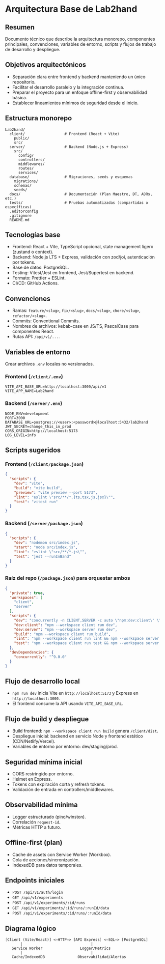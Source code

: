# Arquitectura Base de Lab2hand

## Resumen
Documento técnico que describe la arquitectura monorepo, componentes principales, convenciones, variables de entorno, scripts y flujos de trabajo de desarrollo y despliegue.

## Objetivos arquitectónicos
- Separación clara entre frontend y backend manteniendo un único repositorio.
- Facilitar el desarrollo paralelo y la integración continua.
- Preparar el proyecto para un enfoque offline-first y observabilidad básica.
- Establecer lineamientos mínimos de seguridad desde el inicio.

## Estructura monorepo
```
Lab2hand/
  client/                  # Frontend (React + Vite)
    public/
    src/
  server/                  # Backend (Node.js + Express)
    src/
      config/
      controllers/
      middlewares/
      routes/
      services/
  database/                # Migraciones, seeds y esquemas
    migrations/
    schemas/
    seeds/
  docs/                    # Documentación (Plan Maestro, DT, ADRs, etc.)
  tests/                   # Pruebas automatizadas (compartidas o específicas)
  .editorconfig
  .gitignore
  README.md
```

## Tecnologías base
- Frontend: React + Vite, TypeScript opcional, state management ligero (zustand o context).
- Backend: Node.js LTS + Express, validación con zod/joi, autenticación por tokens.
- Base de datos: PostgreSQL.
- Testing: Vitest/Jest en frontend, Jest/Supertest en backend.
- Formato: Prettier + ESLint.
- CI/CD: GitHub Actions.

## Convenciones
- Ramas: `feature/<slug>`, `fix/<slug>`, `docs/<slug>`, `chore/<slug>`, `refactor/<slug>`.
- Commits: Conventional Commits.
- Nombres de archivos: kebab-case en JS/TS, PascalCase para componentes React.
- Rutas API: `/api/v1/...`.

## Variables de entorno
Crear archivos `.env` locales no versionados.

### Frontend (`/client/.env`)
```
VITE_API_BASE_URL=http://localhost:3000/api/v1
VITE_APP_NAME=Lab2hand
```

### Backend (`/server/.env`)
```
NODE_ENV=development
PORT=3000
DATABASE_URL=postgres://<user>:<password>@localhost:5432/lab2hand
JWT_SECRET=change_this_in_prod
CORS_ORIGIN=http://localhost:5173
LOG_LEVEL=info
```

## Scripts sugeridos

### Frontend (`/client/package.json`)
```json
{
  "scripts": {
    "dev": "vite",
    "build": "vite build",
    "preview": "vite preview --port 5173",
    "lint": "eslint \"src/**/*.{ts,tsx,js,jsx}\"",
    "test": "vitest run"
  }
}
```

### Backend (`/server/package.json`)
```json
{
  "scripts": {
    "dev": "nodemon src/index.js",
    "start": "node src/index.js",
    "lint": "eslint \"src/**/*.js\"",
    "test": "jest --runInBand"
  }
}
```

### Raíz del repo (`/package.json`) para orquestar ambos
```json
{
  "private": true,
  "workspaces": [
    "client",
    "server"
  ],
  "scripts": {
    "dev": "concurrently -n CLIENT,SERVER -c auto \"npm:dev:client\" \"npm:dev:server\"",
    "dev:client": "npm --workspace client run dev",
    "dev:server": "npm --workspace server run dev",
    "build": "npm --workspace client run build",
    "lint": "npm --workspace client run lint && npm --workspace server run lint",
    "test": "npm --workspace client run test && npm --workspace server run test"
  },
  "devDependencies": {
    "concurrently": "^9.0.0"
  }
}
```

## Flujo de desarrollo local
- `npm run dev` inicia Vite en `http://localhost:5173` y Express en `http://localhost:3000`.
- El frontend consume la API usando `VITE_API_BASE_URL`.

## Flujo de build y despliegue
- Build frontend: `npm --workspace client run build` genera `/client/dist`.
- Despliegue inicial: backend en servicio Node y frontend estático (CDN/Netlify/Vercel).
- Variables de entorno por entorno: dev/staging/prod.

## Seguridad mínima inicial
- CORS restringido por entorno.
- Helmet en Express.
- Tokens con expiración corta y refresh tokens.
- Validación de entrada en controllers/middlewares.

## Observabilidad mínima
- Logger estructurado (pino/winston).
- Correlación `request-id`.
- Métricas HTTP a futuro.

## Offline-first (plan)
- Cache de assets con Service Worker (Workbox).
- Cola de acciones/sincronización.
- IndexedDB para datos temporales.

## Endpoints iniciales
- `POST /api/v1/auth/login`
- `GET /api/v1/experiments`
- `POST /api/v1/experiments/:id/runs`
- `GET /api/v1/experiments/:id/runs/:runId/data`
- `POST /api/v1/experiments/:id/runs/:runId/data` 

## Diagrama lógico
```
[Client (Vite/React)] <—HTTP—> [API Express] <—SQL—> [PostgreSQL]
       |                               |
   Service Worker                 Logger/Metrics
       |                               |
   Cache/IndexedDB               Observabilidad/Alertas
```
